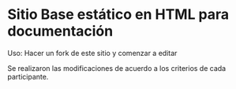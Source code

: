 # Sitio Base estático en HTML para documentación

Uso: Hacer un fork de este sitio y comenzar a editar

Se realizaron las modificaciones de acuerdo a los criterios de cada participante.
